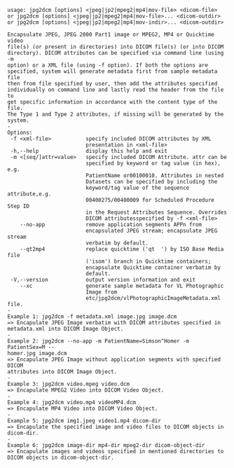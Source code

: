     usage: jpg2dcm [options] <jpeg|jp2|mpeg2|mp4|mov-file> <dicom-file>
    or jpg2dcm [options] <jpeg|jp2|mpeg2|mp4|mov-file>... <dicom-outdir>
    or jpg2dcm [options] <jpeg|jp2|mpeg2|mp4|mov-indir>... <dicom-outdir>
    
    Encapsulate JPEG, JPEG 2000 Part1 image or MPEG2, MP4 or Quicktime video
    file(s) (or present in directories) into DICOM file(s) (or into DICOM
    directory). DICOM attributes can be specified via command line (using -m
    option) or a XML file (using -f option). If both the options are
    specified, system will generate metadata first from sample metadata file
    then from file specified by user, then add the attributes specified
    individually on command line and lastly read the header from the file to
    get specific information in accordance with the content type of the file.
    The Type 1 and Type 2 attributes, if missing will be generated by the
    system.
    -
    Options:
     -f <xml-file>           specify included DICOM attributes by XML
                             presentation in <xml-file>
     -h,--help               display this help and exit
     -m <[seq/]attr=value>   specify included DICOM Attribute. attr can be
                             specified by keyword or tag value (in hex), e.g.
                             PatientName or00100010. Attributes in nested
                             Datasets can be specified by including the
                             keyword/tag value of the sequence attribute,e.g.
                             00400275/00400009 for Scheduled Procedure Step ID
                             in the Request Attributes Sequence. Overrides
                             DICOM attributesspecified by -f <xml-file>
        --no-app             remove application segments APPn from
                             encapsulated JPEG stream; encapsulate JPEG stream
                             verbatim by default.
        --qt2mp4             replace quicktime ('qt  ') by ISO Base Media file
                             ('isom') branch in Quicktime containers;
                             encapsulate Quicktime container verbatim by
                             default.
     -V,--version            output version information and exit
        --xc                 generate sample metadata for VL Photographic
                             Image from
                             etc/jpg2dcm/vlPhotographicImageMetadata.xml file.
    -
    Example 1: jpg2dcm -f metadata.xml image.jpg image.dcm
    => Encapulate JPEG Image verbatim with DICOM attributes specified in
    metadata.xml into DICOM Image Object.
    -
    Example 2: jpg2dcm --no-app -m PatientName=Simson^Homer -m PatientSex=M --
    homer.jpg image.dcm
    => Encapulate JPEG Image without application segments with specified DICOM
    attributes into DICOM Image Object.
    -
    Example 3: jpg2dcm video.mpeg video.dcm
    => Encapulate MPEG2 Video into DICOM Video Object.
    -
    Example 4: jpg2dcm video.mp4 videoMP4.dcm
    => Encapulate MP4 Video into DICOM Video Object.
    -
    Example 5: jpg2dcm img1.jpeg video1.mp4 dicom-dir
    => Encapulate the specified image and video files to DICOM objects in
    dicom-dir.
    -
    Example 6: jpg2dcm image-dir mp4-dir mpeg2-dir dicom-object-dir
    => Encapulate images and videos specified in mentioned directories to
    DICOM objects in dicom-object-dir.